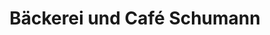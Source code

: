 ---
title: "Bäckerei und Café Schumann"
url: /willingen-upland/baeckerei-und-cafe-schumann/
shop: Bäckerei
---